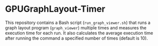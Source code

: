 # GPUGraphLayout-Timer
This repository contains a Bash script (`run_graph_viewer.sh`) that runs a graph layout program (`graph_viewer`) multiple times and measures the execution time for each run. It also calculates the average execution time after running the command a specified number of times (default is 10).

